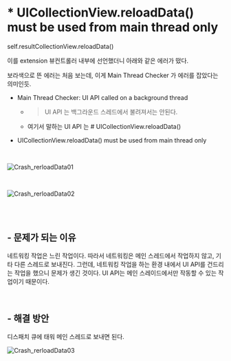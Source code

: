 # * UICollectionView.reloadData() must be used from main thread only

self.resultCollectionView.reloadData()

이를 extension 뷰컨트롤러 내부에 선언했더니 아래와 같은 에러가 떴다.

보라색으로 뜬 에러는 처음 보는데, 이게 Main Thread Checker 가 에러를 잡았다는 의미인듯.

* Main Thread Checker: UI API called on a background thread 
 
    - > UI API 는 백그라운드 스레드에서 불려져서는 안된다. 

    - 여기서 말하는 UI API 는 # UICollectionView.reloadData()

* UICollectionView.reloadData() must be used from main thread only

<br>


![Crash_rerloadData01](./Crash_rerloadData01.png)

<br>

![Crash_rerloadData02](./Crash_rerloadData02.png)

<br><br>

## - 문제가 되는 이유
네트워킹 작업은 느린 작업이다. 따라서 네트워킹은 메인 스레드에서 작업하지 않고, 기타 다른 스레드로 보내진다. 그런데, 네트워킹 작업을 하는 환경 내에서 UI API를 건드리는 작업을 했으니 문제가 생긴 것이다. UI API는 메인 스레이드에서만 작동할 수 있는 작업이기 때문이다.

<br>

## - 해결 방안
디스패치 큐에 태워 메인 스레드로 보내면 된다.

![Crash_rerloadData03](./Crash_rerloadData03.png)
